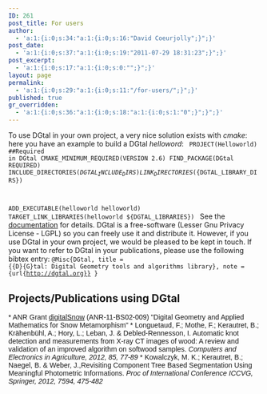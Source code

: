 ```yaml
---
ID: 261
post_title: For users
author:
  - 'a:1:{i:0;s:34:"a:1:{i:0;s:16:"David Coeurjolly";}";}'
post_date:
  - 'a:1:{i:0;s:37:"a:1:{i:0;s:19:"2011-07-29 18:31:23";}";}'
post_excerpt:
  - 'a:1:{i:0;s:17:"a:1:{i:0;s:0:"";}";}'
layout: page
permalink:
  - 'a:1:{i:0;s:29:"a:1:{i:0;s:11:"/for-users/";}";}'
published: true
gr_overridden:
  - 'a:1:{i:0;s:36:"a:1:{i:0;s:18:"a:1:{i:0;s:1:"0";}";}";}'
---
```

To use DGtal in your own project, a very nice solution exists with *cmake*: here you have an example to build a DGtal *helloword*: <code lang="cmake">
PROJECT(Helloworld)
##Required in DGtal
CMAKE_MINIMUM_REQUIRED(VERSION 2.6)
FIND_PACKAGE(DGtal REQUIRED)
INCLUDE_DIRECTORIES(${DGTAL_INCLUDE_DIRS})
LINK_DIRECTORIES(${DGTAL_LIBRARY_DIRS})

ADD_EXECUTABLE(helloworld helloworld)
TARGET_LINK_LIBRARIES(helloworld ${DGTAL_LIBRARIES})
</code> See the [documentation][1] for details. DGtal is a free-software (Lesser Gnu Privacy License - LGPL) so you can freely use it and distribute it. However, if you use DGtal in your own project, we would be pleased to be kept in touch. If you want to refer to DGtal in your publications, please use the following bibtex entry: <code lang="bibtex">@Misc{DGtal,
title = {{D}{G}tal: Digital Geometry tools and algorithms library},
note = {url{http://dgtal.org}}
}</code> 
## Projects/Publications using DGtal

<span style="font-family: arial"> * ANR Grant <a href="http://liris.cnrs.fr/dsnow">digitalSnow</a> (ANR-11-BS02-009) "Digital Geometry and Applied Mathematics for Snow Metamorphism" * Longuetaud, F.; Mothe, F.; Kerautret, B.; Krähenbühl, A.; Hory, L.; Leban, J. & Debled-Rennesson, I. Automatic knot detection and measurements from X-ray CT images of wood: A review and validation of an improved algorithm on softwood samples. <em>Computers and Electronics in Agriculture, 2012, 85, 77-89</em> * Kowalczyk, M. K.; Kerautret, B.; Naegel, B. & Weber, J.,Revisiting Component Tree Based Segmentation Using Meaningful Photometric Informations. <em>Proc of International Conference ICCVG, Springer, 2012, 7594, 475-482</em> </span>

 [1]: http://dgtal.org/doc/stable/moduleHowToUseDGtal.html